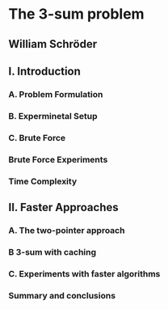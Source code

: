 # The 3-sum problem
## William Schröder

## I. Introduction

### A. Problem Formulation

### B. Experminetal Setup

### C. Brute Force

### Brute Force Experiments

### Time Complexity


## II. Faster Approaches

### A. The two-pointer approach


### B 3-sum with caching


### C. Experiments with faster algorithms

### Summary and conclusions
